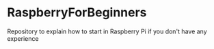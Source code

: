 # RaspberryForBeginners
Repository to explain how to start in Raspberry Pi if you don't have any experience

